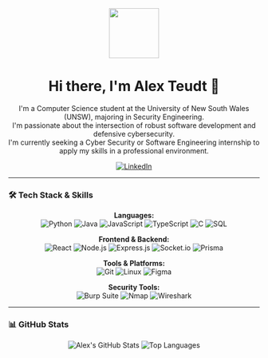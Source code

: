 <div id="header" align="center">
  <img src="https://media.giphy.com/media/M9gbBd9nbDrOTu1Mqx/giphy.gif" width="100"/>
  <h1>
    Hi there, I'm Alex Teudt 👋
  </h1>
</div>

<div id="bio" align="center">
  <p>
    I'm a Computer Science student at the University of New South Wales (UNSW), majoring in Security Engineering.
    <br/>
    I'm passionate about the intersection of robust software development and defensive cybersecurity.
    <br/>
    I'm currently seeking a Cyber Security or Software Engineering internship to apply my skills in a professional environment.
  </p>
</div>

<div id="socials" align="center">
  <a href="https://linkedin.com/in/alex-teudt/">
    <img src="https://img.shields.io/badge/LinkedIn-0077B5?style=for-the-badge&logo=linkedin&logoColor=white" alt="LinkedIn"/>
  </a>
</div>

---

### 🛠️ Tech Stack & Skills

<p align="center">
  <strong>Languages:</strong><br/>
  <img src="https://img.shields.io/badge/Python-3776AB?logo=python&logoColor=white&style=for-the-badge" alt="Python"/>
  <img src="https://img.shields.io/badge/Java-007396?logo=java&logoColor=white&style=for-the-badge" alt="Java"/>
  <img src="https://img.shields.io/badge/JavaScript-F7DF1E?logo=javascript&logoColor=black&style=for-the-badge" alt="JavaScript"/>
  <img src="https://img.shields.io/badge/TypeScript-3178C6?logo=typescript&logoColor=white&style=for-the-badge" alt="TypeScript"/>
  <img src="https://img.shields.io/badge/C-A8B9CC?logo=c&logoColor=white&style=for-the-badge" alt="C"/>
  <img src="https://img.shields.io/badge/SQL-4479A1?logo=postgresql&logoColor=white&style=for-the-badge" alt="SQL"/>
</p>

<p align="center">
  <strong>Frontend & Backend:</strong><br/>
  <img src="https://img.shields.io/badge/React-61DAFB?logo=react&logoColor=black&style=for-the-badge" alt="React"/>
  <img src="https://img.shields.io/badge/Node.js-339933?logo=nodedotjs&logoColor=white&style=for-the-badge" alt="Node.js"/>
  <img src="https://img.shields.io/badge/Express.js-000000?logo=express&logoColor=white&style=for-the-badge" alt="Express.js"/>
  <img src="https://img.shields.io/badge/Socket.io-010101?logo=socketdotio&logoColor=white&style=for-the-badge" alt="Socket.io"/>
  <img src="https://img.shields.io/badge/Prisma-2D3748?logo=prisma&logoColor=white&style=for-the-badge" alt="Prisma"/>
</p>

<p align="center">
  <strong>Tools & Platforms:</strong><br/>
  <img src="https://img.shields.io/badge/Git-F05032?logo=git&logoColor=white&style=for-the-badge" alt="Git"/>
  <img src="https://img.shields.io/badge/Linux-FCC624?logo=linux&logoColor=black&style=for-the-badge" alt="Linux"/>
  <img src="https://img.shields.io/badge/Figma-F24E1E?logo=figma&logoColor=white&style=for-the-badge" alt="Figma"/>
</p>

<p align="center">
  <strong>Security Tools:</strong><br/>
  <img src="https://img.shields.io/badge/Burp_Suite-FF7600?logo=burpsuite&logoColor=white&style=for-the-badge" alt="Burp Suite"/>
  <img src="https://img.shields.io/badge/Nmap-000000?logo=nmap&logoColor=white&style=for-the-badge" alt="Nmap"/>
  <img src="https://img.shields.io/badge/Wireshark-1679A7?logo=wireshark&logoColor=white&style=for-the-badge" alt="Wireshark"/>
</p>

---

### 📊 GitHub Stats

<p align="center">
  <img src="https://github-readme-stats.vercel.app/api?username=t9q&show_icons=true&theme=dracula&rank_icon=github" alt="Alex's GitHub Stats" />
  <img src="https://github-readme-stats.vercel.app/api/top-langs/?username=t9q&layout=compact&theme=dracula" alt="Top Languages" />
</p>
